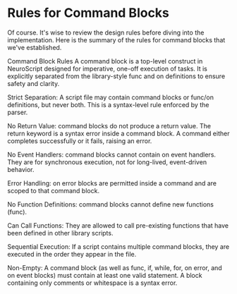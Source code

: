 # Rules for Command Blocks

Of course. It's wise to review the design rules before diving into the implementation. Here is the summary of the rules for command blocks that we've established.

Command Block Rules
A command block is a top-level construct in NeuroScript designed for imperative, one-off execution of tasks. It is explicitly separated from the library-style func and on definitions to ensure safety and clarity.

Strict Separation: A script file may contain command blocks or func/on definitions, but never both. This is a syntax-level rule enforced by the parser.

No Return Value: command blocks do not produce a return value. The return keyword is a syntax error inside a command block. A command either completes successfully or it fails, raising an error.

No Event Handlers: command blocks cannot contain on event handlers. They are for synchronous execution, not for long-lived, event-driven behavior.

Error Handling: on error blocks are permitted inside a command and are scoped to that command block.

No Function Definitions: command blocks cannot define new functions (func).

Can Call Functions: They are allowed to call pre-existing functions that have been defined in other library scripts.

Sequential Execution: If a script contains multiple command blocks, they are executed in the order they appear in the file.

Non-Empty: A command block (as well as func, if, while, for, on error, and on event blocks) must contain at least one valid statement. A block containing only comments or whitespace is a syntax error.

